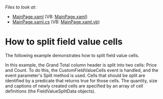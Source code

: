 <!-- default file list -->
*Files to look at*:

* [MainPage.xaml](./CS/DXPivotGrid_SplittingCells/MainPage.xaml) (VB: [MainPage.xaml](./VB/DXPivotGrid_SplittingCells/MainPage.xaml))
* [MainPage.xaml.cs](./CS/DXPivotGrid_SplittingCells/MainPage.xaml.cs) (VB: [MainPage.xaml.vb](./VB/DXPivotGrid_SplittingCells/MainPage.xaml.vb))
<!-- default file list end -->
# How to split field value cells


<p>The following example demonstrates how to split field value cells.</p><p>In this example, the Grand Total column header is split into two cells: Price and Count. To do this, the CustomFieldValueCells event is handled, and the event parameter's Split method is used. Cells that should be split are identified by a predicate that returns true for those cells. The quantity, size and captions of newly created cells are specified by an array of cell definitions (the FieldValueSplitData objects).</p><br />


<br/>


